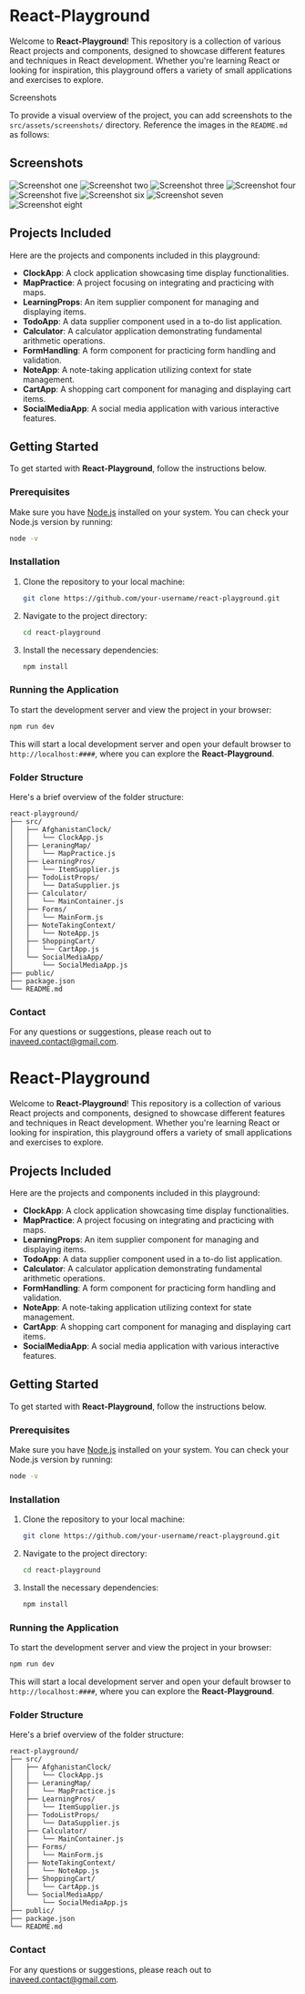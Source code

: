 # React-Playground

Welcome to **React-Playground**! This repository is a collection of various React projects and components, designed to showcase different features and techniques in React development. Whether you're learning React or looking for inspiration, this playground offers a variety of small applications and exercises to explore.

Screenshots

To provide a visual overview of the project, you can add screenshots to the `src/assets/screenshots/` directory. Reference the images in the `README.md` as follows:

## Screenshots

![Screenshot one](src/assets/s111.png)
![Screenshot two](src/assets/s1.PNG)
![Screenshot three](src/assets/s2.PNG)
![Screenshot four](src/assets/s3.PNG)
![Screenshot five](src/assets/s4.PNG)
![Screenshot six](src/assets/s5.PNG)
![Screenshot seven](src/assets/s6.PNG)
![Screenshot eight](src/assets/s7.PNG)

## Projects Included

Here are the projects and components included in this playground:

- **ClockApp**: A clock application showcasing time display functionalities.
- **MapPractice**: A project focusing on integrating and practicing with maps.
- **LearningProps**: An item supplier component for managing and displaying items.
- **TodoApp**: A data supplier component used in a to-do list application.
- **Calculator**: A calculator application demonstrating fundamental arithmetic operations.
- **FormHandling**: A form component for practicing form handling and validation.
- **NoteApp**: A note-taking application utilizing context for state management.
- **CartApp**: A shopping cart component for managing and displaying cart items.
- **SocialMediaApp**: A social media application with various interactive features.

## Getting Started

To get started with **React-Playground**, follow the instructions below.

### Prerequisites

Make sure you have [Node.js](https://nodejs.org/) installed on your system. You can check your Node.js version by running:

```bash
node -v
```

### Installation

1. Clone the repository to your local machine:

   ```bash
   git clone https://github.com/your-username/react-playground.git
   ```

2. Navigate to the project directory:

   ```bash
   cd react-playground
   ```

3. Install the necessary dependencies:

   ```bash
   npm install
   ```

### Running the Application

To start the development server and view the project in your browser:

```bash
npm run dev
```

This will start a local development server and open your default browser to `http://localhost:####`, where you can explore the **React-Playground**.

### Folder Structure

Here's a brief overview of the folder structure:

```
react-playground/
├── src/
│   ├── AfghanistanClock/
│   │   └── ClockApp.js
│   ├── LeraningMap/
│   │   └── MapPractice.js
│   ├── LearningPros/
│   │   └── ItemSupplier.js
│   ├── TodoListProps/
│   │   └── DataSupplier.js
│   ├── Calculator/
│   │   └── MainContainer.js
│   ├── Forms/
│   │   └── MainForm.js
│   ├── NoteTakingContext/
│   │   └── NoteApp.js
│   ├── ShoppingCart/
│   │   └── CartApp.js
│   └── SocialMediaApp/
│       └── SocialMediaApp.js
├── public/
├── package.json
└── README.md
```

### Contact

For any questions or suggestions, please reach out to [inaveed.contact@gmail.com](mailto:your-email@example.com).

# React-Playground

Welcome to **React-Playground**! This repository is a collection of various React projects and components, designed to showcase different features and techniques in React development. Whether you're learning React or looking for inspiration, this playground offers a variety of small applications and exercises to explore.

## Projects Included

Here are the projects and components included in this playground:

- **ClockApp**: A clock application showcasing time display functionalities.
- **MapPractice**: A project focusing on integrating and practicing with maps.
- **LearningProps**: An item supplier component for managing and displaying items.
- **TodoApp**: A data supplier component used in a to-do list application.
- **Calculator**: A calculator application demonstrating fundamental arithmetic operations.
- **FormHandling**: A form component for practicing form handling and validation.
- **NoteApp**: A note-taking application utilizing context for state management.
- **CartApp**: A shopping cart component for managing and displaying cart items.
- **SocialMediaApp**: A social media application with various interactive features.

## Getting Started

To get started with **React-Playground**, follow the instructions below.

### Prerequisites

Make sure you have [Node.js](https://nodejs.org/) installed on your system. You can check your Node.js version by running:

```bash
node -v
```

### Installation

1. Clone the repository to your local machine:

   ```bash
   git clone https://github.com/your-username/react-playground.git
   ```

2. Navigate to the project directory:

   ```bash
   cd react-playground
   ```

3. Install the necessary dependencies:

   ```bash
   npm install
   ```

### Running the Application

To start the development server and view the project in your browser:

```bash
npm run dev
```

This will start a local development server and open your default browser to `http://localhost:####`, where you can explore the **React-Playground**.

### Folder Structure

Here's a brief overview of the folder structure:

```
react-playground/
├── src/
│   ├── AfghanistanClock/
│   │   └── ClockApp.js
│   ├── LeraningMap/
│   │   └── MapPractice.js
│   ├── LearningPros/
│   │   └── ItemSupplier.js
│   ├── TodoListProps/
│   │   └── DataSupplier.js
│   ├── Calculator/
│   │   └── MainContainer.js
│   ├── Forms/
│   │   └── MainForm.js
│   ├── NoteTakingContext/
│   │   └── NoteApp.js
│   ├── ShoppingCart/
│   │   └── CartApp.js
│   └── SocialMediaApp/
│       └── SocialMediaApp.js
├── public/
├── package.json
└── README.md
```

### Contact

For any questions or suggestions, please reach out to [inaveed.contact@gmail.com](mailto:your-email@example.com).
